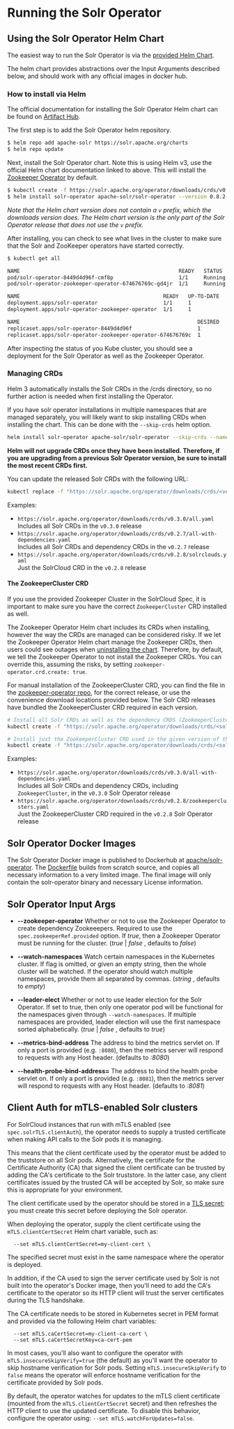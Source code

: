 <!--
    Licensed to the Apache Software Foundation (ASF) under one or more
    contributor license agreements.  See the NOTICE file distributed with
    this work for additional information regarding copyright ownership.
    The ASF licenses this file to You under the Apache License, Version 2.0
    the "License"); you may not use this file except in compliance with
    the License.  You may obtain a copy of the License at

        http://www.apache.org/licenses/LICENSE-2.0

    Unless required by applicable law or agreed to in writing, software
    distributed under the License is distributed on an "AS IS" BASIS,
    WITHOUT WARRANTIES OR CONDITIONS OF ANY KIND, either express or implied.
    See the License for the specific language governing permissions and
    limitations under the License.
 -->

# Running the Solr Operator

## Using the Solr Operator Helm Chart

The easiest way to run the Solr Operator is via the [provided Helm Chart](https://artifacthub.io/packages/helm/apache-solr/solr-operator).

The helm chart provides abstractions over the Input Arguments described below, and should work with any official images in docker hub.

### How to install via Helm

The official documentation for installing the Solr Operator Helm chart can be found on [Artifact Hub](https://artifacthub.io/packages/helm/apache-solr/solr-operator).

The first step is to add the Solr Operator helm repository.

```bash
$ helm repo add apache-solr https://solr.apache.org/charts
$ helm repo update
```

Next, install the Solr Operator chart. Note this is using Helm v3, use the official Helm chart documentation linked to above.
This will install the [Zookeeper Operator](https://github.com/pravega/zookeeper-operator) by default.

```bash
$ kubectl create -f https://solr.apache.org/operator/downloads/crds/v0.8.2-prerelease/all-with-dependencies.yaml
$ helm install solr-operator apache-solr/solr-operator --version 0.8.2-prerelease
```

_Note that the Helm chart version does not contain a `v` prefix, which the downloads version does. The Helm chart version is the only part of the Solr Operator release that does not use the `v` prefix._


After installing, you can check to see what lives in the cluster to make sure that the Solr and ZooKeeper operators have started correctly.
```bash
$ kubectl get all

NAME                                                   READY   STATUS             RESTARTS   AGE
pod/solr-operator-8449d4d96f-cmf8p                     1/1     Running            0          47h
pod/solr-operator-zookeeper-operator-674676769c-gd4jr  1/1     Running            0          49d

NAME                                              READY   UP-TO-DATE   AVAILABLE   AGE
deployment.apps/solr-operator                     1/1     1            1           49d
deployment.apps/solr-operator-zookeeper-operator  1/1     1            1           49d

NAME                                                         DESIRED   CURRENT   READY   AGE
replicaset.apps/solr-operator-8449d4d96f                     1         1         1       2d1h
replicaset.apps/solr-operator-zookeeper-operator-674676769c  1         1         1       49d
```

After inspecting the status of you Kube cluster, you should see a deployment for the Solr Operator as well as the Zookeeper Operator.

### Managing CRDs

Helm 3 automatically installs the Solr CRDs in the /crds directory, so no further action is needed when first installing the Operator.

If you have solr operator installations in multiple namespaces that are managed separately, you will likely want to skip installing CRDs when installing the chart.
This can be done with the `--skip-crds` helm option.

```bash
helm install solr-operator apache-solr/solr-operator --skip-crds --namespace solr
```

**Helm will not upgrade CRDs once they have been installed.
Therefore, if you are upgrading from a previous Solr Operator version, be sure to install the most recent CRDs first.**

You can update the released Solr CRDs with the following URL:
```bash
kubectl replace -f "https://solr.apache.org/operator/downloads/crds/<version>/<name>.yaml"
```

Examples:
- `https://solr.apache.org/operator/downloads/crds/v0.3.0/all.yaml`  
  Includes all Solr CRDs in the `v0.3.0` release
- `https://solr.apache.org/operator/downloads/crds/v0.2.7/all-with-dependencies.yaml`  
  Includes all Solr CRDs and dependency CRDs in the `v0.2.7` release
- `https://solr.apache.org/operator/downloads/crds/v0.2.8/solrclouds.yaml`  
  Just the SolrCloud CRD in the `v0.2.8` release

#### The ZookeeperCluster CRD

If you use the provided Zookeeper Cluster in the SolrCloud Spec, it is important to make sure you have the correct `ZookeeperCluster` CRD installed as well.

The Zookeeper Operator Helm chart includes its CRDs when installing, however the way the CRDs are managed can be considered risky.
If we let the Zookeeper Operator Helm chart manage the Zookeeper CRDs, then users could see outages when [uninstalling the chart](#uninstalling-the-chart).
Therefore, by default, we tell the Zookeeper Operator to not install the Zookeeper CRDs.
You can override this, assuming the risks, by setting `zookeeper-operator.crd.create: true`.

For manual installation of the ZookeeperCluster CRD, you can find the file in the [zookeeper-operator repo](https://github.com/pravega/zookeeper-operator/blob/master/deploy/crds/zookeeper.pravega.io_zookeeperclusters_crd.yaml), for the correct release,
or use the convenience download locations provided below.
The Solr CRD releases have bundled the ZookeeperCluster CRD required in each version.

```bash
# Install all Solr CRDs as well as the dependency CRDS (ZookeeperCluster) for the given version of the Solr Operator
kubectl create -f "https://solr.apache.org/operator/downloads/crds/<solr operator version>/all-with-dependencies.yaml"

# Install just the ZookeeperCluster CRD used in the given version of the Solr Operator
kubectl create -f "https://solr.apache.org/operator/downloads/crds/<solr operator version>/zookeeperclusters.yaml"
```

Examples:
- `https://solr.apache.org/operator/downloads/crds/v0.3.0/all-with-dependencies.yaml`  
  Includes all Solr CRDs and dependency CRDs, including `ZookeeperCluster`, in the `v0.3.0` Solr Operator release
- `https://solr.apache.org/operator/downloads/crds/v0.2.8/zookeeperclusters.yaml`  
  Just the ZookeeperCluster CRD required in the `v0.2.8` Solr Operator release

## Solr Operator Docker Images

The Solr Operator Docker image is published to Dockerhub at [apache/solr-operator](https://hub.docker.com/r/apache/solr-operator).
The [Dockerfile](/build/Dockerfile) builds from scratch source, and copies all necessary information to a very limited image.
The final image will only contain the solr-operator binary and necessary License information.

## Solr Operator Input Args

* **--zookeeper-operator** Whether or not to use the Zookeeper Operator to create dependency Zookeeepers.
  Required to use the `spec.zookeeperRef.provided` option.
  If _true_, then a Zookeeper Operator must be running for the cluster.
  (_true_ | _false_ , defaults to _false_)

* **--watch-namespaces** Watch certain namespaces in the Kubernetes cluster.
  If flag is omitted, or given an empty string, then the whole cluster will be watched.
  If the operator should watch multiple namespaces, provide them all separated by commas.
  (_string_ , defaults to _empty_)

* **--leader-elect** Whether or not to use leader election for the Solr Operator.
  If set to true, then only one operator pod will be functional for the namespaces given through `--watch-namespaces`.
  If multiple namespaces are provided, leader election will use the first namespace sorted alphabetically.
  (_true_ | _false_ , defaults to _true_)

* **--metrics-bind-address** The address to bind the metrics servlet on.
  If only a port is provided (e.g. `:8080`), then the metrics server will respond to requests with any Host header.
  (defaults to _:8080_)

* **--health-probe-bind-address=** The address to bind the health probe servlet on.
  If only a port is provided (e.g. `:8081`), then the metrics server will respond to requests with any Host header.
  (defaults to _:8081_)
                        
## Client Auth for mTLS-enabled Solr clusters

For SolrCloud instances that run with mTLS enabled (see `spec.solrTLS.clientAuth`), the operator needs to supply a trusted certificate when making API calls to the Solr pods it is managing.

This means that the client certificate used by the operator must be added to the truststore on all Solr pods.
Alternatively, the certificate for the Certificate Authority (CA) that signed the client certificate can be trusted by adding the CA's certificate to the Solr truststore.
In the latter case, any client certificates issued by the trusted CA will be accepted by Solr, so make sure this is appropriate for your environment.

The client certificate used by the operator should be stored in a [TLS secret](https://kubernetes.io/docs/concepts/configuration/secret/#tls-secrets); you must create this secret before deploying the Solr operator.

When deploying the operator, supply the client certificate using the `mTLS.clientCertSecret` Helm chart variable, such as:
```
  --set mTLS.clientCertSecret=my-client-cert \
```
The specified secret must exist in the same namespace where the operator is deployed.

In addition, if the CA used to sign the server certificate used by Solr is not built into the operator's Docker image, 
then you'll need to add the CA's certificate to the operator so its HTTP client will trust the server certificates during the TLS handshake.

The CA certificate needs to be stored in Kubernetes secret in PEM format and provided via the following Helm chart variables:
```
  --set mTLS.caCertSecret=my-client-ca-cert \
  --set mTLS.caCertSecretKey=ca-cert-pem
```

In most cases, you'll also want to configure the operator with `mTLS.insecureSkipVerify=true` (the default) as you'll want the operator to skip hostname verification for Solr pods.
Setting `mTLS.insecureSkipVerify` to `false` means the operator will enforce hostname verification for the certificate provided by Solr pods.

By default, the operator watches for updates to the mTLS client certificate (mounted from the `mTLS.clientCertSecret` secret) and then refreshes the HTTP client to use the updated certificate.
To disable this behavior, configure the operator using: `--set mTLS.watchForUpdates=false`.